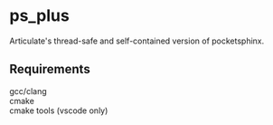 # ps_plus
Articulate's thread-safe and self-contained version of pocketsphinx.    

## Requirements  
gcc/clang  
cmake  
cmake tools (vscode only)  
